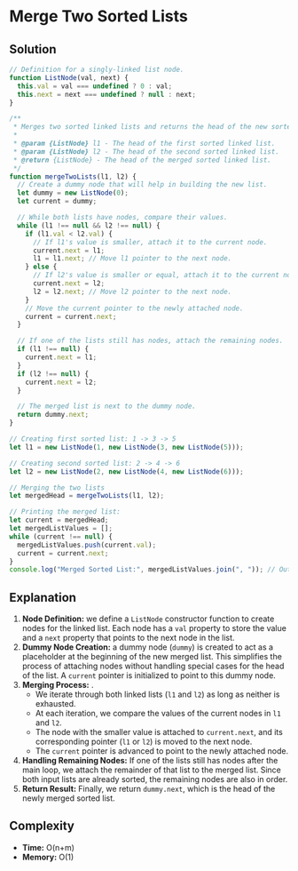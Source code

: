 # Merge Two Sorted Lists

## Solution

```js
// Definition for a singly-linked list node.
function ListNode(val, next) {
  this.val = val === undefined ? 0 : val;
  this.next = next === undefined ? null : next;
}

/**
 * Merges two sorted linked lists and returns the head of the new sorted list.
 *
 * @param {ListNode} l1 - The head of the first sorted linked list.
 * @param {ListNode} l2 - The head of the second sorted linked list.
 * @return {ListNode} - The head of the merged sorted linked list.
 */
function mergeTwoLists(l1, l2) {
  // Create a dummy node that will help in building the new list.
  let dummy = new ListNode(0);
  let current = dummy;

  // While both lists have nodes, compare their values.
  while (l1 !== null && l2 !== null) {
    if (l1.val < l2.val) {
      // If l1's value is smaller, attach it to the current node.
      current.next = l1;
      l1 = l1.next; // Move l1 pointer to the next node.
    } else {
      // If l2's value is smaller or equal, attach it to the current node.
      current.next = l2;
      l2 = l2.next; // Move l2 pointer to the next node.
    }
    // Move the current pointer to the newly attached node.
    current = current.next;
  }

  // If one of the lists still has nodes, attach the remaining nodes.
  if (l1 !== null) {
    current.next = l1;
  }
  if (l2 !== null) {
    current.next = l2;
  }

  // The merged list is next to the dummy node.
  return dummy.next;
}

// Creating first sorted list: 1 -> 3 -> 5
let l1 = new ListNode(1, new ListNode(3, new ListNode(5)));

// Creating second sorted list: 2 -> 4 -> 6
let l2 = new ListNode(2, new ListNode(4, new ListNode(6)));

// Merging the two lists
let mergedHead = mergeTwoLists(l1, l2);

// Printing the merged list:
let current = mergedHead;
let mergedListValues = [];
while (current !== null) {
  mergedListValues.push(current.val);
  current = current.next;
}
console.log("Merged Sorted List:", mergedListValues.join(", ")); // Output: 1, 2, 3, 4, 5, 6
```

## Explanation

1. **Node Definition:** we define a `ListNode` constructor function to create nodes for the linked list. Each node has a `val` property to store the value and a `next` property that points to the next node in the list.
2. **Dummy Node Creation:** a dummy node (`dummy`) is created to act as a placeholder at the beginning of the new merged list. This simplifies the process of attaching nodes without handling special cases for the head of the list. A `current` pointer is initialized to point to this dummy node.
3. **Merging Process:** .
   - We iterate through both linked lists (`l1` and `l2`) as long as neither is exhausted.
   - At each iteration, we compare the values of the current nodes in `l1` and `l2`.
   - The node with the smaller value is attached to `current.next`, and its corresponding pointer (`l1` or `l2`) is moved to the next node.
   - The `current` pointer is advanced to point to the newly attached node.
4. **Handling Remaining Nodes:** If one of the lists still has nodes after the main loop, we attach the remainder of that list to the merged list. Since both input lists are already sorted, the remaining nodes are also in order.
5. **Return Result:** Finally, we return `dummy.next`, which is the head of the newly merged sorted list.

## Complexity

- **Time:** O(n+m)
- **Memory:** O(1)
